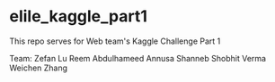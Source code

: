 # elile_kaggle_part1

This repo serves for Web team's Kaggle Challenge Part 1

Team:
Zefan Lu
Reem Abdulhameed
Annusa Shanneb
Shobhit Verma
Weichen Zhang
